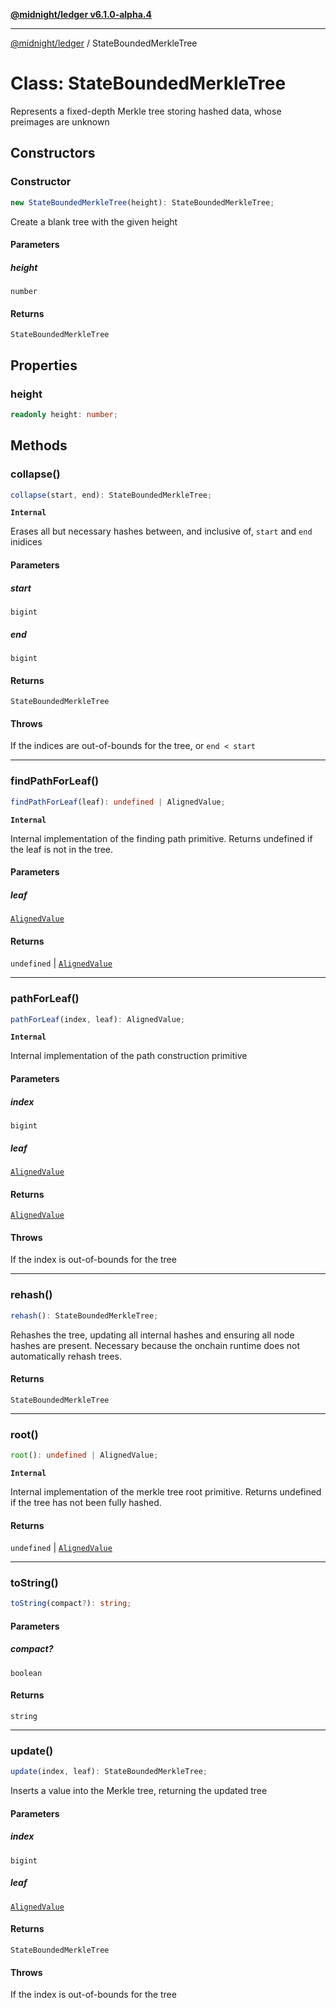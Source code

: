 [**@midnight/ledger v6.1.0-alpha.4**](../README.md)

***

[@midnight/ledger](../globals.md) / StateBoundedMerkleTree

# Class: StateBoundedMerkleTree

Represents a fixed-depth Merkle tree storing hashed data, whose preimages
are unknown

## Constructors

### Constructor

```ts
new StateBoundedMerkleTree(height): StateBoundedMerkleTree;
```

Create a blank tree with the given height

#### Parameters

##### height

`number`

#### Returns

`StateBoundedMerkleTree`

## Properties

### height

```ts
readonly height: number;
```

## Methods

### collapse()

```ts
collapse(start, end): StateBoundedMerkleTree;
```

**`Internal`**

Erases all but necessary hashes between, and inclusive of, `start` and
`end` inidices

#### Parameters

##### start

`bigint`

##### end

`bigint`

#### Returns

`StateBoundedMerkleTree`

#### Throws

If the indices are out-of-bounds for the tree, or `end < start`

***

### findPathForLeaf()

```ts
findPathForLeaf(leaf): undefined | AlignedValue;
```

**`Internal`**

Internal implementation of the finding path primitive.
Returns undefined if the leaf is not in the tree.

#### Parameters

##### leaf

[`AlignedValue`](../type-aliases/AlignedValue.md)

#### Returns

`undefined` \| [`AlignedValue`](../type-aliases/AlignedValue.md)

***

### pathForLeaf()

```ts
pathForLeaf(index, leaf): AlignedValue;
```

**`Internal`**

Internal implementation of the path construction primitive

#### Parameters

##### index

`bigint`

##### leaf

[`AlignedValue`](../type-aliases/AlignedValue.md)

#### Returns

[`AlignedValue`](../type-aliases/AlignedValue.md)

#### Throws

If the index is out-of-bounds for the tree

***

### rehash()

```ts
rehash(): StateBoundedMerkleTree;
```

Rehashes the tree, updating all internal hashes and ensuring all
node hashes are present. Necessary because the onchain runtime does
not automatically rehash trees.

#### Returns

`StateBoundedMerkleTree`

***

### root()

```ts
root(): undefined | AlignedValue;
```

**`Internal`**

Internal implementation of the merkle tree root primitive.
Returns undefined if the tree has not been fully hashed.

#### Returns

`undefined` \| [`AlignedValue`](../type-aliases/AlignedValue.md)

***

### toString()

```ts
toString(compact?): string;
```

#### Parameters

##### compact?

`boolean`

#### Returns

`string`

***

### update()

```ts
update(index, leaf): StateBoundedMerkleTree;
```

Inserts a value into the Merkle tree, returning the updated tree

#### Parameters

##### index

`bigint`

##### leaf

[`AlignedValue`](../type-aliases/AlignedValue.md)

#### Returns

`StateBoundedMerkleTree`

#### Throws

If the index is out-of-bounds for the tree
